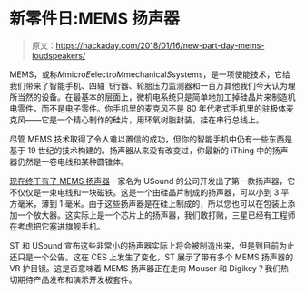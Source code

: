 # 新零件日:MEMS 扬声器

> 原文：<https://hackaday.com/2018/01/16/new-part-day-mems-loudspeakers/>

MEMS，或称*M*micro*E*electro*M*mechanical*S*systems，是一项使能技术，它给我们带来了智能手机、四轴飞行器、轮胎压力监测器和一百万其他我们今天认为理所当然的设备。在最基本的层面上，微机电系统只是简单地加工掉硅晶片来制造机电零件，而不是电子零件。你手机里的麦克风不是 80 年代老式手机里的驻极体麦克风——它是一个精心制作的硅片，用环氧树脂封装，挂在串行总线上。

尽管 MEMS 技术取得了令人难以置信的成功，但你的智能手机中仍有一些东西是基于 19 世纪的技术构建的。扬声器从来没有改变过，你最新的 iThing 中的扬声器仍然是一卷电线和某种圆锥体。

[现在终于有了 MEMS 扬声器](http://www.usound.com/technology.html)一家名为 USound 的公司开发出了第一款扬声器，它不仅仅是一束电线和一块磁铁。这是一个由硅晶片制成的扬声器，可以小到 3 平方毫米，薄到 1 毫米。由于这些扬声器是在硅上制成的，所以您也可以在包装上添加一个放大器。这实际上是一个芯片上的扬声器，我们敢打赌，三星已经有工程师在考虑把它塞进旗舰手机。

ST 和 USound 宣布这些非常小的扬声器实际上将会被制造出来，但是到目前为止还只是一个公告。这在 CES 上发生了变化，ST 展示了带有多个 MEMS 扬声器的 VR 护目镜。这是否意味着 MEMS 扬声器正在走向 Mouser 和 Digikey？我们热切期待产品发布和演示开发板套件。